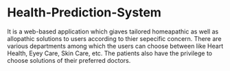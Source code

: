 # Health-Prediction-System
It is a web-based application which giaves tailored homeapathic as well as allopathic solutions to users according to thier sepecific concern. There are various departments among which the users can choose between like Heart Health, Eyey Care, Skin Care, etc. The patients also have the privilege to choose solutions of their preferred doctors.
